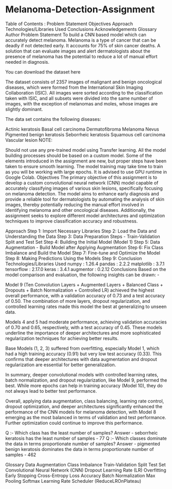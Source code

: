 # Melanoma-Detection-Assignment

Table of Contents :
Problem Statement
Objectives
Approach
Technologies/Libraries Used
Conclusions
Acknowledgements
Glossary
Author
Problem Statement
To build a CNN based model which can accurately detect melanoma. Melanoma is a type of cancer that can be deadly if not detected early. It accounts for 75% of skin cancer deaths. A solution that can evaluate images and alert dermatologists about the presence of melanoma has the potential to reduce a lot of manual effort needed in diagnosis.

You can download the dataset here

The dataset consists of 2357 images of malignant and benign oncological diseases, which were formed from the International Skin Imaging Collaboration (ISIC). All images were sorted according to the classification taken with ISIC, and all subsets were divided into the same number of images, with the exception of melanomas and moles, whose images are slightly dominant.

The data set contains the following diseases:

Actinic keratosis
Basal cell carcinoma
Dermatofibroma
Melanoma
Nevus
Pigmented benign keratosis
Seborrheic keratosis
Squamous cell carcinoma
Vascular lesion
NOTE:

Should not use any pre-trained model using Transfer learning. All the model building processes should be based on a custom model.
Some of the elements introduced in the assignment are new, but proper steps have been taken to ensure smooth learning.
The model training may take time to train as you will be working with large epochs. It is advised to use GPU runtime in Google Colab.
Objectives
The primary objective of this assignment is to develop a custom convolutional neural network (CNN) model capable of accurately classifying images of various skin lesions, specifically focusing on melanoma detection. The model aims to enhance early diagnosis and provide a reliable tool for dermatologists by automating the analysis of skin images, thereby potentially reducing the manual effort involved in identifying melanoma and other oncological diseases. Additionally, the assignment seeks to explore different model architectures and optimization techniques to improve classification accuracy and robustness.

Approach
Step 1: Import Necessary Libraries
Step 2: Load the Data and Understanding the Data
Step 3: Data Preparation Steps - Train-Validation Split and Test Set
Step 4: Building the Initial Model (Model 1)
Step 5: Data Augmentation - Build Model after Applying Augmentation
Step 6: Fix Class Imbalance and Build the Model
Step 7: Fine-tune and Optimize the Model
Step 8: Making Predictions Using the Models
Step 9: Conclusion
Technologies/Libraries Used
numpy : 1.26.4
pandas : 2.2.2
matplotlib : 3.7.1
tensorflow : 2.17.0
keras : 3.4.1
augmentor : 0.2.12
Conclusions
Based on the model comparison and evaluation, the following insights can be drawn: -

Model 9 (Ten Convolution Layers + Augmented Layers + Balanced Class + Dropouts + Batch Normalization + Controlled LR) achieved the highest overall performance, with a validation accuracy of 0.73 and a test accuracy of 0.50. The combination of more layers, dropout regularization, and controlled learning rates made this model the best at generalizing to unseen data.

Models 4 and 5 had moderate performance, achieving validation accuracies of 0.70 and 0.65, respectively, with a test accuracy of 0.45. These models underline the importance of deeper architectures and more sophisticated regularization techniques for achieving better results.

Base Models (1, 2, 3) suffered from overfitting, especially Model 1, which had a high training accuracy (0.91) but very low test accuracy (0.33). This confirms that deeper architectures with data augmentation and dropout regularization are essential for better generalization.

In summary, deeper convolutional models with controlled learning rates, batch normalization, and dropout regularization, like Model 9, performed the best. While more epochs can help in training accuracy (Model 10), they do not always lead to better test performance.

Overall, applying data augmentation, class balancing, learning rate control, dropout optimization, and deeper architectures significantly enhanced the performance of the CNN models for melanoma detection, with Model 8 emerging as the most balanced in terms of validation and test performance. Further optimization could continue to improve this performance.

Q :- Which class has the least number of samples? 
Answer - seborrheic keratosis has the least number of samples - 77 
Q :- Which classes dominate the data in terms proportionate number of samples? 
Answer - pigmented benign keratosis dominates the data in terms proportionate number of samples - 462

Glossary
Data Augmentation
Class Imbalance
Train-Validation Split
Test Set
Convolutional Neural Network (CNN)
Dropout
Learning Rate (LR)
Overfitting
Early Stopping
Cross-Entropy Loss
Accuracy
Batch Normalization
Max Pooling
Softmax
Learning Rate Scheduler (ReduceLROnPlateau)
